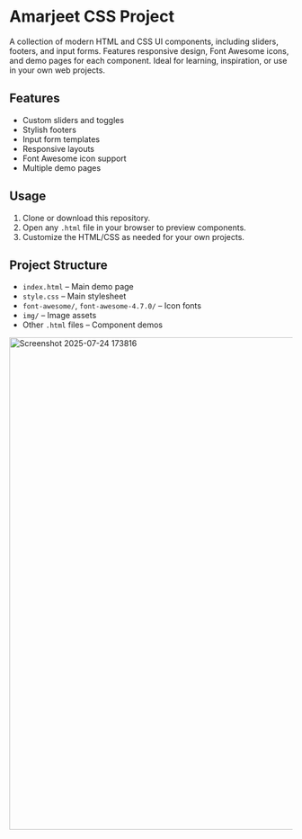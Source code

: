 # Amarjeet CSS Project

A collection of modern HTML and CSS UI components, including sliders, footers, and input forms. Features responsive design, Font Awesome icons, and demo pages for each component. Ideal for learning, inspiration, or use in your own web projects.

## Features
- Custom sliders and toggles
- Stylish footers
- Input form templates
- Responsive layouts
- Font Awesome icon support
- Multiple demo pages

## Usage
1. Clone or download this repository.
2. Open any `.html` file in your browser to preview components.
3. Customize the HTML/CSS as needed for your own projects.

## Project Structure
- `index.html` – Main demo page
- `style.css` – Main stylesheet
- `font-awesome/`, `font-awesome-4.7.0/` – Icon fonts
- `img/` – Image assets
- Other `.html` files – Component demos 

<img width="1919" height="876" alt="Screenshot 2025-07-24 173816" src="https://github.com/user-attachments/assets/cf36e25b-8ddc-4434-ba20-0f595e9124c4" />
